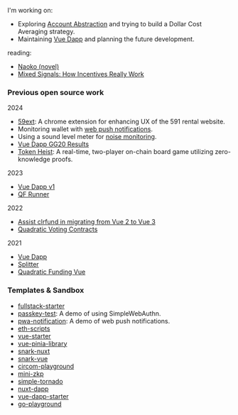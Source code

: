 I'm working on:

- Exploring [Account Abstraction](https://github.com/johnson86tw/aa-test) and trying to build a Dollar Cost Averaging strategy.
- Maintaining [Vue Dapp](https://vuedapp.xyz/) and planning the future development.

reading:

- [Naoko (novel)](https://en.wikipedia.org/wiki/Naoko_(novel))
- [Mixed Signals: How Incentives Really Work](https://www.goodreads.com/book/show/61871752-mixed-signals)

### Previous open source work

2024

- [59ext](https://github.com/johnson86tw/59ext): A chrome extension for enhancing UX of the 591 rental website.
- Monitoring wallet with [web push notifications](https://github.com/johnson86tw/pwa-notification).
- Using a sound level meter for [noise monitoring](https://hackmd.io/xi3p04WMTY6HvkPhGZO2TQ?view).
- [Vue Dapp GG20 Results](https://vue-dapp-donations.vercel.app/)
- [Token Heist](https://token-heist.vercel.app/): A real-time, two-player on-chain board game utilizing zero-knowledge proofs.

2023
- [Vue Dapp v1](https://github.com/vu3th/vue-dapp/pull/148)
- [QF Runner](https://qf-runner.vercel.app/)

2022
- [Assist clrfund in migrating from Vue 2 to Vue 3](https://github.com/clrfund/monorepo/pull/598)
- [Quadratic Voting Contracts](https://github.com/johnson86tw/quadratic-voting-contracts)

2021
- [Vue Dapp](https://github.com/vu3th/vue-dapp)
- [Splitter](https://payment-splitter.netlify.app/)
- [Quadratic Funding Vue](https://quadratic-funding.netlify.app/)


### Templates & Sandbox

- [fullstack-starter](https://github.com/johnson86tw/fullstack-starter)
- [passkey-test](https://github.com/johnson86tw/passkeys-test): A demo of using SimpleWebAuthn.
- [pwa-notification](https://github.com/johnson86tw/pwa-notification): A demo of web push notifications.
- [eth-scripts](https://github.com/johnson86tw/eth-scripts)
- [vue-starter](https://github.com/johnson86tw/vue-starter)
- [vue-pinia-library](https://github.com/johnson86tw/vue-pinia-library)
- [snark-nuxt](https://github.com/vu3th/snark-nuxt)
- [snark-vue](https://github.com/vu3th/snark-vue)
- [circom-playground](https://github.com/johnson86tw/circom-playground)
- [mini-zkp](https://github.com/johnson86tw/mini-zkp)
- [simple-tornado](https://github.com/johnson86tw/simple-tornado)
- [nuxt-dapp](https://github.com/vu3th/nuxt-dapp)
- [vue-dapp-starter](https://github.com/vu3th/vue-dapp-starter)
- [go-playground](https://github.com/johnson86tw/go-playground)

